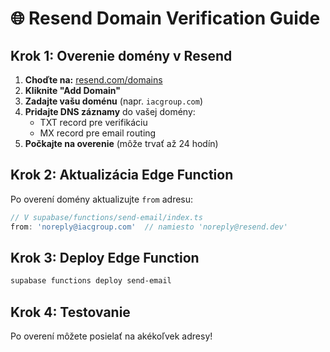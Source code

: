 # 🌐 Resend Domain Verification Guide

## **Krok 1: Overenie domény v Resend**

1. **Choďte na:** [resend.com/domains](https://resend.com/domains)
2. **Kliknite "Add Domain"**
3. **Zadajte vašu doménu** (napr. `iacgroup.com`)
4. **Pridajte DNS záznamy** do vašej domény:
   - TXT record pre verifikáciu
   - MX record pre email routing
5. **Počkajte na overenie** (môže trvať až 24 hodín)

## **Krok 2: Aktualizácia Edge Function**

Po overení domény aktualizujte `from` adresu:

```typescript
// V supabase/functions/send-email/index.ts
from: 'noreply@iacgroup.com'  // namiesto 'noreply@resend.dev'
```

## **Krok 3: Deploy Edge Function**

```bash
supabase functions deploy send-email
```

## **Krok 4: Testovanie**

Po overení môžete posielať na akékoľvek adresy!

